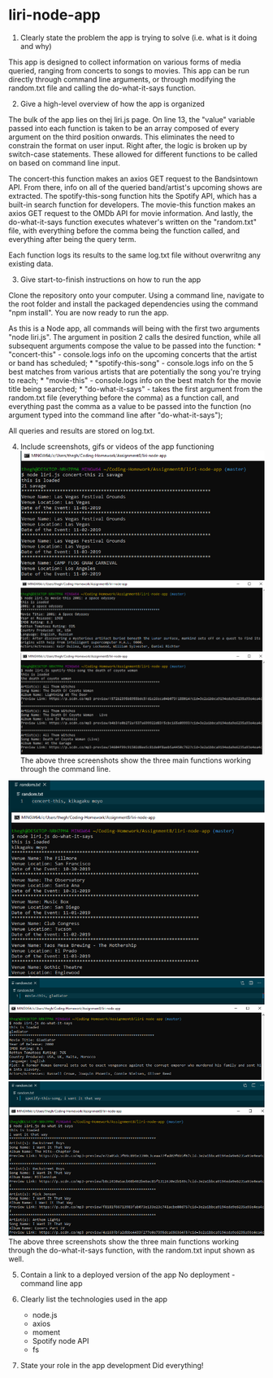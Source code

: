 # liri-node-app

1. Clearly state the problem the app is trying to solve (i.e. what is it doing and why)

This app is designed to collect information on various forms of media queried, ranging from concerts to songs to movies. This app can be run directly through command line arguments, or through modifying the random.txt file and calling the do-what-it-says function.

2. Give a high-level overview of how the app is organized

The bulk of the app lies on thej liri.js page. On line 13, the "value" variable passed into each function is taken to be an array composed of every argument on the third position onwards. This eliminates the need to constrain the format on user input. Right after, the logic is broken up by switch-case statements. These allowed for different functions to be called on based on command line input. 

The concert-this function makes an axios GET request to the Bandsintown API. From there, info on all of the queried band/artist's upcoming shows are extracted. The spotify-this-song function hits the Spotify API, which has a built-in search function for developers. The movie-this function makes an axios GET request to the OMDb API for movie information. And lastly, the do-what-it-says function executes whatever's written on the "random.txt" file, with everything before the comma being the function called, and everything after being the query term.

   Each function logs its results to the same log.txt file without overwritng any existing data.

3. Give start-to-finish instructions on how to run the app
   
Clone the repository onto your computer. Using a command line, navigate to the root folder and install the packaged dependencies using the command "npm install". You are now ready to run the app.

As this is a Node app, all commands will being with the first two arguments "node liri.js". The argument in position 2 calls the desired function, while all subsequent arguments compose the value to be passed into the function:
     * "concert-this" - console.logs info on the upcoming concerts that the artist or band has scheduled;
     * "spotify-this-song" - console.logs info on the 5 best matches from various artists that are potentially the song you're trying to reach;
     * "movie-this" - console.logs info on the best match for the movie title being searched;
     * "do-what-it-says" - takes the first argument from the random.txt file (everything before the comma) as a function call, and everything past the comma as a value to be passed into the function (no argument typed into the command line after "do-what-it-says");

All queries and results are stored on log.txt.

4. Include screenshots, gifs or videos of the app functioning
![Concert-This working](https://raw.githubusercontent.com/jkabigting93/liri-node-app/master/images/concert-this.PNG)
![Movie-This working](https://raw.githubusercontent.com/jkabigting93/liri-node-app/master/images/movie-this.PNG)
![Spotify-This-Song working](https://raw.githubusercontent.com/jkabigting93/liri-node-app/master/images/spotify-this-song.PNG)
The above three screenshots show the three main functions working through the command line.

![Concert-This working through Do-What-It-Says](https://raw.githubusercontent.com/jkabigting93/liri-node-app/master/images/do-what-it-says-concert.PNG)
![Movie-This working through Do-What-It-Says](https://raw.githubusercontent.com/jkabigting93/liri-node-app/master/images/do-what-it-says-movie.PNG)
![Spotify-This-Song working through Do-What-It-Says](https://raw.githubusercontent.com/jkabigting93/liri-node-app/master/images/do-what-it-says-spotify.PNG)
The above three screenshots show the three main functions working through the do-what-it-says function, with the random.txt input shown as well.

5. Contain a link to a deployed version of the app
No deployment - command line app

6. Clearly list the technologies used in the app
     * node.js
     * axios
     * moment
     * Spotify node API
     * fs

7. State your role in the app development
Did everything!